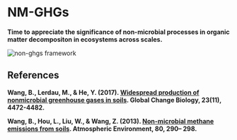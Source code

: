 # NM-GHGs
**Time to appreciate the significance of non-microbial processes in organic matter decompositon in ecosystems across scales.**

![non-ghgs framework](https://onlinelibrary.wiley.com/cms/asset/fbb951a6-fbd1-4d50-9439-51df91d4339b/gcb13753-fig-0001-m.jpg)

## References

**Wang, B., Lerdau, M., & He, Y. (2017). [Widespread production of nonmicrobial greenhouse gases in soils](https://doi.org/10.1111/gcb.13753). Global Change Biology, 23(11), 4472-4482.**

**Wang, B., Hou, L., Liu, W., & Wang, Z. (2013). [Non-microbial methane emissions from soils](https://doi.org/10.1016/j.atmosenv.2013.08.010). Atmospheric Environment, 80, 290– 298.**
